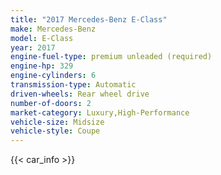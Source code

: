 ```yaml
---
title: "2017 Mercedes-Benz E-Class"
make: Mercedes-Benz
model: E-Class
year: 2017
engine-fuel-type: premium unleaded (required)
engine-hp: 329
engine-cylinders: 6
transmission-type: Automatic
driven-wheels: Rear wheel drive
number-of-doors: 2
market-category: Luxury,High-Performance
vehicle-size: Midsize
vehicle-style: Coupe
---
```


{{< car_info >}}
